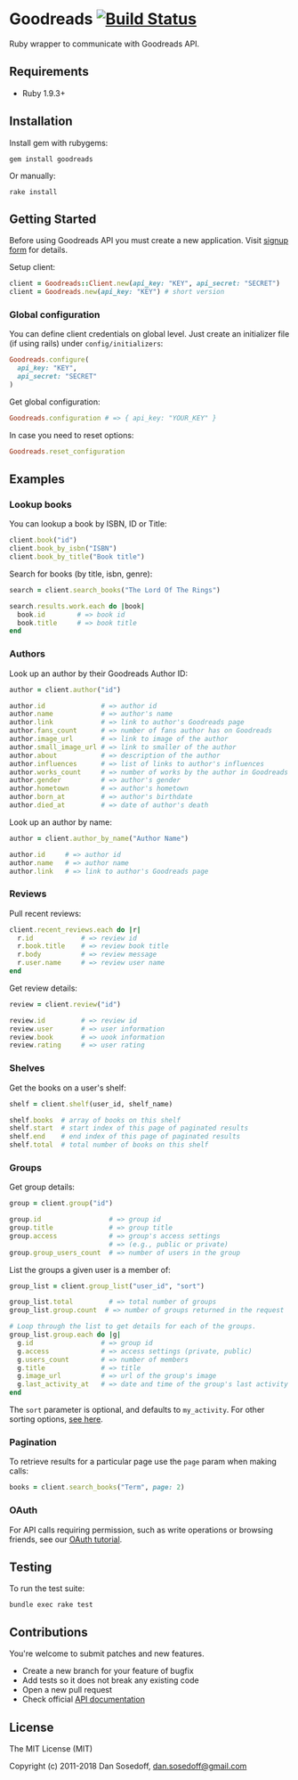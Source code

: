 # Goodreads [![Build Status](https://img.shields.io/travis/sosedoff/goodreads/master.svg)](http://travis-ci.org/sosedoff/goodreads)

Ruby wrapper to communicate with Goodreads API.

## Requirements

- Ruby 1.9.3+

## Installation

Install gem with rubygems:

```
gem install goodreads
```

Or manually:

```
rake install
```

## Getting Started

Before using Goodreads API you must create a new application. Visit [signup form](http://www.goodreads.com/api/keys) for details.

Setup client:

``` ruby
client = Goodreads::Client.new(api_key: "KEY", api_secret: "SECRET")
client = Goodreads.new(api_key: "KEY") # short version
```

### Global configuration

You can define client credentials on global level. Just create an initializer file (if using rails) under
`config/initializers`:

``` ruby
Goodreads.configure(
  api_key: "KEY",
  api_secret: "SECRET"
)
```

Get global configuration:

``` ruby
Goodreads.configuration # => { api_key: "YOUR_KEY" }
```

In case you need to reset options:

```ruby
Goodreads.reset_configuration
```

## Examples

### Lookup books

You can lookup a book by ISBN, ID or Title:

```ruby
client.book("id")
client.book_by_isbn("ISBN")
client.book_by_title("Book title")
```

Search for books (by title, isbn, genre):

```ruby
search = client.search_books("The Lord Of The Rings")

search.results.work.each do |book|
  book.id        # => book id
  book.title     # => book title
end
```

### Authors

Look up an author by their Goodreads Author ID:

```ruby
author = client.author("id")

author.id              # => author id
author.name            # => author's name
author.link            # => link to author's Goodreads page
author.fans_count      # => number of fans author has on Goodreads
author.image_url       # => link to image of the author
author.small_image_url # => link to smaller of the author
author.about           # => description of the author
author.influences      # => list of links to author's influences
author.works_count     # => number of works by the author in Goodreads
author.gender          # => author's gender
author.hometown        # => author's hometown
author.born_at         # => author's birthdate
author.died_at         # => date of author's death
```

Look up an author by name:

```ruby
author = client.author_by_name("Author Name")

author.id     # => author id
author.name   # => author name
author.link   # => link to author's Goodreads page
```

### Reviews

Pull recent reviews:

```ruby
client.recent_reviews.each do |r|
  r.id            # => review id
  r.book.title    # => review book title
  r.body          # => review message
  r.user.name     # => review user name
end
```

Get review details:

```ruby
review = client.review("id")

review.id         # => review id
review.user       # => user information
review.book       # => uook information
review.rating     # => user rating
```

### Shelves

Get the books on a user's shelf:

```ruby
shelf = client.shelf(user_id, shelf_name)

shelf.books  # array of books on this shelf
shelf.start  # start index of this page of paginated results
shelf.end    # end index of this page of paginated results
shelf.total  # total number of books on this shelf
```

### Groups

Get group details:

```ruby
group = client.group("id")

group.id                 # => group id
group.title              # => group title
group.access             # => group's access settings
                         # => (e.g., public or private)
group.group_users_count  # => number of users in the group
```

List the groups a given user is a member of:

```ruby
group_list = client.group_list("user_id", "sort")

group_list.total         # => total number of groups
group_list.group.count  # => number of groups returned in the request

# Loop through the list to get details for each of the groups.
group_list.group.each do |g|
  g.id                 # => group id
  g.access             # => access settings (private, public)
  g.users_count        # => number of members
  g.title              # => title
  g.image_url          # => url of the group's image
  g.last_activity_at   # => date and time of the group's last activity
end
```

The `sort` parameter is optional, and defaults to `my_activity`.
For other sorting options, [see here](http://www.goodreads.com/api#group.list).

### Pagination

To retrieve results for a particular page use the `page` param when making calls:

```ruby
books = client.search_books("Term", page: 2)
```

### OAuth

For API calls requiring permission, such as write operations or browsing friends,
see our [OAuth tutorial](examples/oauth.md).

## Testing

To run the test suite:

```
bundle exec rake test
```

## Contributions

You're welcome to submit patches and new features.

- Create a new branch for your feature of bugfix
- Add tests so it does not break any existing code
- Open a new pull request
- Check official [API documentation](http://www.goodreads.com/api)

## License

The MIT License (MIT)

Copyright (c) 2011-2018 Dan Sosedoff, <dan.sosedoff@gmail.com>

